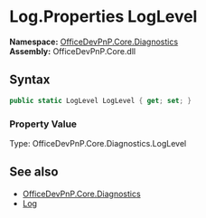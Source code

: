 # Log.Properties LogLevel
  

**Namespace:** [OfficeDevPnP.Core.Diagnostics](OfficeDevPnP.Core.Diagnostics.md)  
**Assembly:** OfficeDevPnP.Core.dll  
## Syntax
```C#
public static LogLevel LogLevel { get; set; }
```

### Property Value
Type: OfficeDevPnP.Core.Diagnostics.LogLevel  

## See also
- [OfficeDevPnP.Core.Diagnostics](OfficeDevPnP.Core.Diagnostics.md)
- [Log](OfficeDevPnP.Core.Diagnostics.Log.md) 

